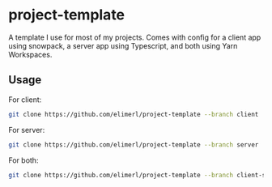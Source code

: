 # project-template
A template I use for most of my projects. Comes with config for a client app using snowpack, a server app using Typescript, and both using Yarn Workspaces.
## Usage
For client:
```sh
git clone https://github.com/elimerl/project-template --branch client
```
For server:
```sh
git clone https://github.com/elimerl/project-template --branch server
```
For both:
```sh
git clone https://github.com/elimerl/project-template --branch client-server
```